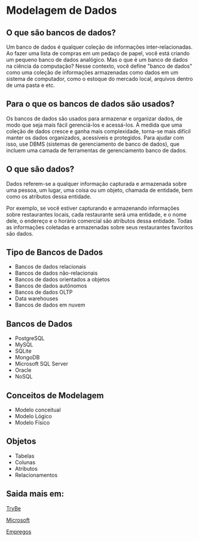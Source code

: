 # Modelagem de Dados

## O que são bancos de dados?

Um banco de dados é qualquer coleção de informações inter-relacionadas. Ao fazer uma lista de compras em um pedaço de papel, você está criando um pequeno banco de dados analógico. Mas o que é um banco de dados na ciência da computação? Nesse contexto, você define "banco de dados" como uma coleção de informações armazenadas como dados em um sistema de computador, como o estoque do mercado local, arquivos dentro de uma pasta e etc.

## Para o que os bancos de dados são usados?

Os bancos de dados são usados para armazenar e organizar dados, de modo que seja mais fácil gerenciá-los e acessá-los. À medida que uma coleção de dados cresce e ganha mais complexidade, torna-se mais difícil manter os dados organizados, acessíveis e protegidos. Para ajudar com isso, use DBMS (sistemas de gerenciamento de banco de dados), que incluem uma camada de ferramentas de gerenciamento banco de dados.


## O que são dados?

Dados referem-se a qualquer informação capturada e armazenada sobre uma pessoa, um lugar, uma coisa ou um objeto, chamada de entidade, bem como os atributos dessa entidade.

Por exemplo, se você estiver capturando e armazenando informações sobre restaurantes locais, cada restaurante será uma entidade, e o nome dele, o endereço e o horário comercial são atributos dessa entidade. Todas as informações coletadas e armazenadas sobre seus restaurantes favoritos são dados.


## Tipo de Bancos de Dados

- Bancos de dados relacionais
- Bancos de dados não-relacionais
- Bancos de dados orientados a objetos
- Bancos de dados autônomos
- Bancos de dados OLTP
- Data warehouses
- Bancos de dados em nuvem

## Bancos de Dados

- PostgreSQL
- MySQL
- SQLite
- MongoDB
- Microsoft SQL Server
- Oracle
- NoSQL


## Conceitos de Modelagem

- Modelo conceitual
- Modelo Lógico
- Modelo Físico


## Objetos

- Tabelas
- Colunas
- Atributos
- Relacionamentos



## Saida mais em:

[TryBe](https://blog.betrybe.com/tecnologia/bancos-de-dados/)

[Microsoft](https://azure.microsoft.com/pt-br/resources/cloud-computing-dictionary/what-are-databases)

[Empregos](https://programathor.com.br/)